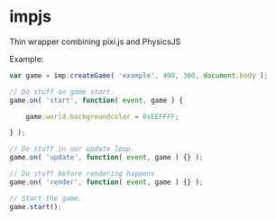 impjs
=====

Thin wrapper combining pixi.js and PhysicsJS

Example:
```javascript
var game = imp.createGame( 'example', 400, 300, document.body );

// Do stuff on game start.
game.on( 'start', function( event, game ) {

    game.world.backgroundcolor = 0xEEFFFF;

} );

// Do stuff in our update loop.
game.on( 'update', function( event, game ) {} );

// Do stuff before rendering happens
game.on( 'render', function( event, game ) {} );

// Start the game.
game.start();

```
